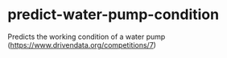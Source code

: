 # predict-water-pump-condition
Predicts the working condition of a water pump (https://www.drivendata.org/competitions/7)
